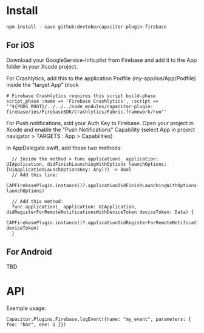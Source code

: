 # Install

`npm install --save github:devtobo/capacitor-plugin-firebase`

## For iOS

Download your GoogleService-Info.plist from Firebase and add it to the App folder in your Xcode project.

For Crashlytics, add this to the application Podfile (my-app/ios/App/Podfile) inside the "target App" block

```
# Firebase Crashlytics requires this script build-phase
script_phase :name => 'Firebase Crashlytics', :script => '"${PODS_ROOT}/../../../node_modules/capacitor-plugin-firebase/ios/FirebaseSDK/Crashlytics/Fabric.framework/run"'
```

For Push notifications, add your Auth Key to Firebase.
Open your project in Xcode and enable the "Push Notifications" Capability (select App in project navigator > TARGETS : App > Capabilities)

In AppDelegate.swift, add these two methods:

```
  // Inside the method > func application(_ application: UIApplication, didFinishLaunchingWithOptions launchOptions: [UIApplicationLaunchOptionsKey: Any]?) -> Bool
  // Add this line:
    CAPFirebasePlugin.instance()?.applicationDidFinishLaunchingWithOptions(launchOptions: launchOptions)
    
  // Add this method:
  func application(_ application: UIApplication, didRegisterForRemoteNotificationsWithDeviceToken deviceToken: Data) {
    CAPFirebasePlugin.instance()?.applicationDidRegisterForRemoteNotificationsWithDeviceToken(deviceToken: deviceToken)
  }
```



## For Android

TBD

# API

Exemple usage:

`Capacitor.Plugins.Firebase.logEvent({name: "my_event", parameters: { foo: "bar", one: 1 }})`
